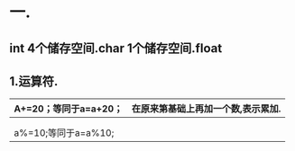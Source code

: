 # 一.

## int  4个储存空间.char 1个储存空间.float

## 1.运算符.

 

| A+=20；等同于a=a+20； | 在原来第基础上再加一个数,表示累加. |
| --------------------- | ---------------------------------- |
|                       |                                    |
|                       |                                    |
| a%=10;等同于a=a%10;   |                                    |